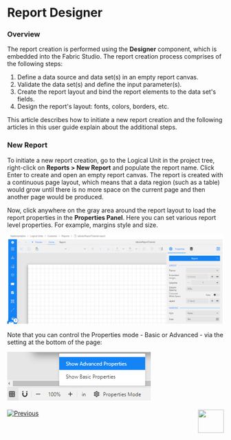 <web>

# Report Designer

### Overview

The report creation is performed using the **Designer** component, which is embedded into the Fabric Studio. The report creation process comprises of the following steps:

1. Define a data source and data set(s) in an empty report canvas. 
2. Validate the data set(s) and define the input parameter(s).
3. Create the report layout and bind the report elements to the data set's fields. 
4. Design the report's layout: fonts, colors, borders, etc.

This article describes how to initiate a new report creation and the following articles in this user guide explain about the additional steps.

### New Report

To initiate a new report creation, go to the Logical Unit in the project tree, right-click on **Reports > New Report** and populate the report name. Click Enter to create and open an empty report canvas. The report is created with a continuous page layout, which means that a data region (such as a table) would grow until there is no more space on the current page and then another page would be produced. 

Now, click anywhere on the gray area around the report layout to load the report properties in the **Properties Panel**. Here you can set various report level properties. For example, margins style and size.

![](images/02_create_new_rep_01.png)

Note that you can control the Properties mode - Basic or Advanced - via the setting at the bottom of the page:

![](images/02_properties_mode.png)



[![Previous](/articles/images/Previous.png)](01_reports_overview.md)[<img align="right" width="60" height="54" src="/articles/images/Next.png">](03_data_binding.md) 

</web>
